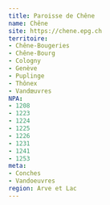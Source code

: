 ```yaml
---
title: Paroisse de Chêne
name: Chêne
site: https://chene.epg.ch
territoire:
- Chêne-Bougeries
- Chêne-Bourg
- Cologny
- Genève
- Puplinge
- Thônex
- Vandœuvres
NPA:
- 1208
- 1223
- 1224
- 1225
- 1226
- 1231
- 1241
- 1253
meta:
- Conches
- Vandoeuvres
region: Arve et Lac
---
```

